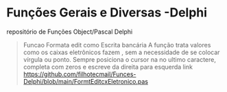 # Funções Gerais e Diversas -Delphi
repositório de Funções Object/Pascal Delphi

>Funcao Formata edit como Escrita bancária
>A função trata valores como os caixas eletrônicos fazem , sem a necessidade 
>de se colocar vírgula ou ponto.
>Sempre posiciona o cursor na no ultimo caractere, completa com zeros e escreve 
>da direita para esquerda
>link
>https://github.com/filhotecmail/Funces-Delphi/blob/main/FormtEditcxEletronico.pas
>


